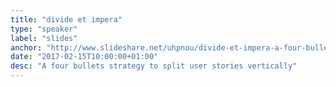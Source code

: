 ```yaml
---
title: "divide et impera"
type: "speaker"
label: "slides"
anchor: "http://www.slideshare.net/uhpnou/divide-et-impera-a-four-bullet-strategy-to-vertically-split-user-stories"
date: "2017-02-15T10:00:00+01:00"
desc: "A four bullets strategy to split user stories vertically"
---
```

